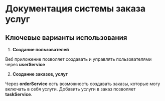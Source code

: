 # Документация системы заказа услуг

## Ключевые варианты использования

1. **Создание пользователей**

Веб приложение позволяет создавать и управлять пользователями через **userService**

2. **Создание заказов, услуг**

Через **orderService** есть возможность создавать заказы, которые могу включать в себя услуги. Добавить услуги в заказ позволяет **taskService**.